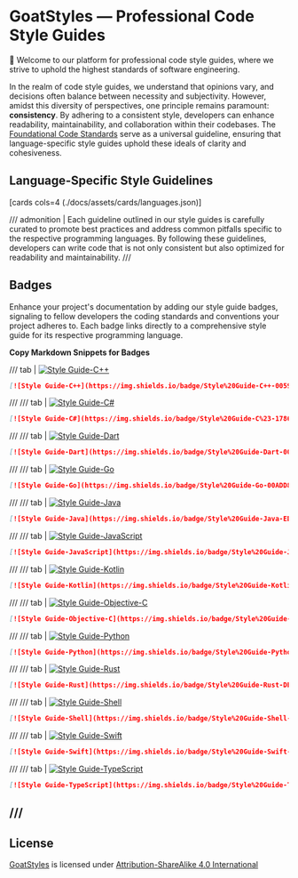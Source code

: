 # GoatStyles — Professional Code Style Guides

:wave: Welcome to our platform for professional code style guides, where we strive to uphold the
highest standards of software engineering.

In the realm of code style guides, we understand that opinions vary, and decisions often balance
between necessity and subjectivity. However, amidst this diversity of perspectives, one principle
remains paramount: __consistency__. By adhering to a consistent style, developers can enhance
readability, maintainability, and collaboration within their codebases. The 
[Foundational Code Standards](foundation.md) serve as a universal guideline, ensuring that
language-specific style guides uphold these ideals of clarity and cohesiveness.

## Language-Specific Style Guidelines

[cards cols=4 (./docs/assets/cards/languages.json)]

/// admonition |
Each guideline outlined in our style guides is carefully curated to promote best practices and
address common pitfalls specific to the respective programming languages. By following these
guidelines, developers can write code that is not only consistent but also optimized for readability
and maintainability.
///

## Badges

Enhance your project's documentation by adding our style guide badges, signaling to fellow
developers the coding standards and conventions your project adheres to. Each badge links directly
to a comprehensive style guide for its respective programming language.

**Copy Markdown Snippets for Badges**

/// tab | [![Style Guide-C++](https://img.shields.io/badge/Style%20Guide-C++-00599C.svg?style=flat&labelColor=black&color=00599C&logo=cplusplus)](https://styles.goatbytes.io/lang/cpp)
```{.markdown .copy}
[![Style Guide-C++](https://img.shields.io/badge/Style%20Guide-C++-00599C.svg?style=flat&labelColor=black&color=00599C&logo=cplusplus)](https://styles.goatbytes.io/lang/cpp)
```
///
/// tab | [![Style Guide-C#](https://img.shields.io/badge/Style%20Guide-C%23-178600.svg?style=flat&labelColor=black&color=178600&logo=csharp)](https://styles.goatbytes.io/lang/csharp)
```{.markdown .copy}
[![Style Guide-C#](https://img.shields.io/badge/Style%20Guide-C%23-178600.svg?style=flat&labelColor=black&color=178600&logo=csharp)](https://styles.goatbytes.io/lang/csharp)
```
///
/// tab | [![Style Guide-Dart](https://img.shields.io/badge/Style%20Guide-Dart-00B4AB.svg?style=flat&labelColor=black&color=00B4AB&logo=dart)](https://styles.goatbytes.io/lang/dart)
```{.markdown .copy}
[![Style Guide-Dart](https://img.shields.io/badge/Style%20Guide-Dart-00B4AB.svg?style=flat&labelColor=black&color=00B4AB&logo=dart)](https://styles.goatbytes.io/lang/dart)
```
///
/// tab | [![Style Guide-Go](https://img.shields.io/badge/Style%20Guide-Go-00ADD8.svg?style=flat&labelColor=black&color=00ADD8&logo=go)](https://styles.goatbytes.io/lang/go)
```{.markdown .copy}
[![Style Guide-Go](https://img.shields.io/badge/Style%20Guide-Go-00ADD8.svg?style=flat&labelColor=black&color=00ADD8&logo=go)](https://styles.goatbytes.io/lang/go)
```
///
/// tab | [![Style Guide-Java](https://img.shields.io/badge/Style%20Guide-Java-ED8B00.svg?style=flat&labelColor=black&color=ED8B00&logo=java)](https://styles.goatbytes.io/lang/java)
```{.markdown .copy}
[![Style Guide-Java](https://img.shields.io/badge/Style%20Guide-Java-ED8B00.svg?style=flat&labelColor=black&color=ED8B00&logo=java)](https://styles.goatbytes.io/lang/java)
```
///
/// tab | [![Style Guide-JavaScript](https://img.shields.io/badge/Style%20Guide-JavaScript-F0DB4F.svg?style=flat&labelColor=black&color=F0DB4F&logo=javascript)](https://styles.goatbytes.io/lang/javascript)
```{.markdown .copy}
[![Style Guide-JavaScript](https://img.shields.io/badge/Style%20Guide-JavaScript-F0DB4F.svg?style=flat&labelColor=black&color=F0DB4F&logo=javascript)](https://styles.goatbytes.io/lang/javascript)
```
///
/// tab | [![Style Guide-Kotlin](https://img.shields.io/badge/Style%20Guide-Kotlin-7F52FF.svg?style=flat&labelColor=black&color=7F52FF&logo=kotlin)](https://styles.goatbytes.io/lang/kotlin)
```{.markdown .copy}
[![Style Guide-Kotlin](https://img.shields.io/badge/Style%20Guide-Kotlin-7F52FF.svg?style=flat&labelColor=black&color=7F52FF&logo=kotlin)](https://styles.goatbytes.io/lang/kotlin)
```
///
/// tab | [![Style Guide-Objective-C](https://img.shields.io/badge/Style%20Guide-Objective--C-438EFF.svg?style=flat&labelColor=black&color=438EFF)](https://styles.goatbytes.io/lang/objective-c)
```{.markdown .copy}
[![Style Guide-Objective-C](https://img.shields.io/badge/Style%20Guide-Objective--C-438EFF.svg?style=flat&labelColor=black&color=438EFF)](https://styles.goatbytes.io/lang/objective-c)
```
///
/// tab | [![Style Guide-Python](https://img.shields.io/badge/Style%20Guide-Python-3776AB.svg?style=flat&labelColor=black&color=3776AB&logo=python)](https://styles.goatbytes.io/lang/python)
```{.markdown .copy}
[![Style Guide-Python](https://img.shields.io/badge/Style%20Guide-Python-3776AB.svg?style=flat&labelColor=black&color=3776AB&logo=python)](https://styles.goatbytes.io/lang/python)
```
///
/// tab | [![Style Guide-Rust](https://img.shields.io/badge/Style%20Guide-Rust-DEA584.svg?style=flat&labelColor=black&color=DEA584&logo=rust)](https://styles.goatbytes.io/lang/rust)
```{.markdown .copy}
[![Style Guide-Rust](https://img.shields.io/badge/Style%20Guide-Rust-DEA584.svg?style=flat&labelColor=black&color=DEA584&logo=rust)](https://styles.goatbytes.io/lang/rust)
```
///
/// tab | [![Style Guide-Shell](https://img.shields.io/badge/Style%20Guide-Shell-4EAA25.svg?style=flat&labelColor=black&color=4EAA25&logo=gnu-bash)](https://styles.goatbytes.io/lang/shell)
```{.markdown .copy}
[![Style Guide-Shell](https://img.shields.io/badge/Style%20Guide-Shell-4EAA25.svg?style=flat&labelColor=black&color=4EAA25&logo=gnu-bash)](https://styles.goatbytes.io/lang/shell)
```
///
/// tab | [![Style Guide-Swift](https://img.shields.io/badge/Style%20Guide-Swift-FA7343.svg?style=flat&labelColor=black&color=FA7343&logo=swift)](https://styles.goatbytes.io/lang/swift)
```{.markdown .copy}
[![Style Guide-Swift](https://img.shields.io/badge/Style%20Guide-Swift-FA7343.svg?style=flat&labelColor=black&color=FA7343&logo=swift)](https://styles.goatbytes.io/lang/swift)
```
///
/// tab | [![Style Guide-TypeScript](https://img.shields.io/badge/Style%20Guide-TypeScript-3178C6.svg?style=flat&labelColor=black&color=3178C6&logo=typescript)](https://styles.goatbytes.io/lang/typescript)
```{.markdown .copy}
[![Style Guide-TypeScript](https://img.shields.io/badge/Style%20Guide-TypeScript-3178C6.svg?style=flat&labelColor=black&color=3178C6&logo=typescript)](https://styles.goatbytes.io/lang/typescript)
```
///
---

## License

[GoatStyles][GH] is licensed under [Attribution-ShareAlike 4.0 International][LICENSE]

[GB]: https://goatbytes.io
[GH]: https://github.com/goatbytes/GoatStyles
[LICENSE]: https://creativecommons.org/licenses/by-sa/4.0/
